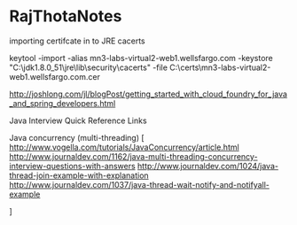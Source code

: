 # RajThotaNotes

importing certifcate in to JRE cacerts

keytool -import -alias mn3-labs-virtual2-web1.wellsfargo.com -keystore "C:\jdk1.8.0_51\jre\lib\security\cacerts" -file C:\certs\mn3-labs-virtual2-web1.wellsfargo.com.cer


http://joshlong.com/jl/blogPost/getting_started_with_cloud_foundry_for_java_and_spring_developers.html


Java Interview Quick Reference Links

Java concurrency (multi-threading)
[
  http://www.vogella.com/tutorials/JavaConcurrency/article.html
  http://www.journaldev.com/1162/java-multi-threading-concurrency-interview-questions-with-answers
  http://www.journaldev.com/1024/java-thread-join-example-with-explanation
  http://www.journaldev.com/1037/java-thread-wait-notify-and-notifyall-example

]

